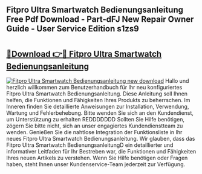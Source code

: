 ## Fitpro Ultra Smartwatch Bedienungsanleitung Free Pdf Download - Part-dFJ New Repair Owner Guide - User Service Edition s1zs9

# <h2><a href="http://df3xvib.blite.top/?on=Fitpro+Ultra+Smartwatch+Bedienungsanleitung">🔗Download 👉🔴 Fitpro Ultra Smartwatch Bedienungsanleitung</a></h2>

[![Fitpro Ultra Smartwatch Bedienungsanleitung new download](https://i.imgur.com/lujVjoI.png)](http://df3xvib.blite.top/?on=Fitpro+Ultra+Smartwatch+Bedienungsanleitung)
Hallo und herzlich willkommen zum Benutzerhandbuch für Ihr neu konfiguriertes Fitpro Ultra Smartwatch Bedienungsanleitung. Diese Anleitung soll Ihnen helfen, die Funktionen und Fähigkeiten Ihres Produkts zu beherrschen. Im Inneren finden Sie detaillierte Anweisungen zur Installation, Verwendung, Wartung und Fehlerbehebung. Bitte wenden Sie sich an den Kundendienst, um Unterstützung zu erhalten REDDDDDDD Sollten Sie Hilfe benötigen, zögern Sie bitte nicht, sich an unser engagiertes Kundendienstteam zu wenden. Genießen Sie die nahtlose Integration der Funktionsliste in Ihr neues Fitpro Ultra Smartwatch Bedienungsanleitung. Wir glauben, dass das Fitpro Ultra Smartwatch BedienungsanleitungD ein detaillierter und informativer Leitfaden für Ihr Bestreben war, die Funktionen und Fähigkeiten Ihres neuen Artikels zu verstehen. Wenn Sie Hilfe benötigen oder Fragen haben, steht Ihnen unser Kundenservice-Team jederzeit zur Verfügung.
